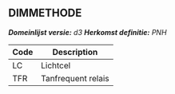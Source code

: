 ## DIMMETHODE

*__Domeinlijst versie:__ d3*
*__Herkomst definitie:__ PNH*

|__Code__ |__Description__	|
|	---	|	---	|
| LC | Lichtcel |
| TFR | Tanfrequent relais |
